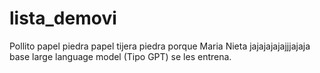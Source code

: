 # lista_demovi
Pollito
papel
piedra 
papel
tijera
piedra
porque Maria Nieta jajajajajajjjajaja
base large language model (Tipo GPT)
se les entrena.






